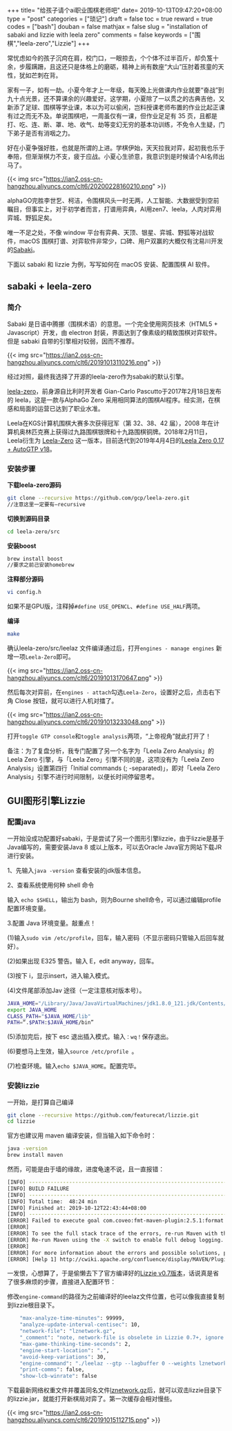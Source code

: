 +++
title= "给孩子请个ai职业围棋老师吧"
date= 2019-10-13T09:47:20+08:00
type = "post"
categories = ["琐记"]
draft = false
toc = true
reward = true
codes = ["bash"]
douban = false
mathjax = false
slug = "installation of sabaki and lizzie with leela zero"
comments = false
keywords = ["围棋","leela-zero","Lizzie"]
+++

常忧虑如今的孩子沉疴在肩，校门口，一眼掠去，个个体不过半百斤，却负笈十余，步履蹒跚，且这还只是体格上的磨砺，精神上尚有数座“大山”压肘着孩童的天性，犹如芒刺在背。

家有一子，如有一劫。小夏今年才上一年级，每天晚上光做课内作业就要“奋战”到九十点光景，还不算课余的兴趣爱好。这学期，小夏除了一以贯之的古典吉他，又新添了足球、围棋等学业课，本以为可以偷闲，岂料授课老师布置的作业比起正课有过之而无不及。单说围棋吧，一周虽仅有一课，但作业足足有 35 页，且都是打、吃、连、断、罩、地、收气、劫等变幻无穷的基本功训练，不免令人生疑，门下弟子是否有消咽之力。

好在小夏争强好胜，也就是所谓的上进。学棋伊始，天天拉我对弈，起初我也乐于奉陪，但渐渐棋力不支，疲于应战。小夏心生骄意，我意识到是时候请个AI名师出马了。

{{< img src="https://ian2.oss-cn-hangzhou.aliyuncs.com/clt6/20200228160210.png" >}}

<!--more-->

alphaGO完胜李世乭、柯洁，令围棋风头一时无两，人工智能、大数据受到空前瞩目，但事实上，对于初学者而言，打谱用弈典，AI用zen7、leela，人肉对弈用弈城、野狐足矣。

唯一不足之处，不像 window 平台有弈典、天顶、银星、弈城、野狐等对战软件，macOS 围棋打谱、对弈软件非常少，口碑、用户双赢的大概仅有沈易川开发的[Sabaki][l1]。

下面以 sabaki 和 lizzie 为例，写写如何在 macOS 安装、配置围棋 AI 软件。

## sabaki + leela-zero

### 简介
Sabaki 是日语中腾挪（围棋术语）的意思。一个完全使用网页技术（HTML5 + Javascript）开发，由 electron 封装，界面达到了像素级的精致围棋对弈软件。但是 sabaki 自带的引擎相对较弱，因而不推荐。

{{< img src="https://ian2.oss-cn-hangzhou.aliyuncs.com/clt6/20191013110216.png" >}}

经过对照，最终我选择了开源的leela-zero作为sabaki的默认引擎。

[leela-zero][l2]，前身源自比利时开发者 Gian-Carlo Pascutto于2017年2月18日发布的 leela，这是一款与AlphaGo Zero 采用相同算法的围棋AI程序。经实测，在棋感和局面的运营已达到了职业水准。

Leela在KGS计算机围棋大赛多次获得冠军（第 32、38、42 届），2008 年在计算机奥林匹克赛上获得过九路围棋银牌和十九路围棋铜牌。2018年2月11日，Leela衍生为 [Leela-Zero][l4] 这一版本，目前迭代到2019年4月4日的[Leela Zero 0.17 + AutoGTP v18][l3]。

### 安装步骤

**下载leela-zero源码**
```bash
git clone --recursive https://github.com/gcp/leela-zero.git
//注意这里一定要有—recursive
```

**切换到源码目录**
```bash
cd leela-zero/src
```
**安装boost**
```bash
brew install boost
//要求之前己安装homebrew
```
**注释部分源码**
```bash
vi config.h
```
如果不是GPU版，注释掉`#define USE_OPENCL`、`#define USE_HALF`两项。

**编译**
```bash
make
```

确认leela-zero/src/leelaz 文件编译通过后，打开`engines - manage engines` 新增一项`Leela-Zero`即可。

{{< img src="https://ian2.oss-cn-hangzhou.aliyuncs.com/clt6/20191013170647.png" >}}

然后每次对弈前，在`engines - attach`勾选`Leela-Zero`，设置好之后，点击右下角 Close 按钮，就可以进行人机对擂了。

{{< img src="https://ian2.oss-cn-hangzhou.aliyuncs.com/clt6/20191013233048.png" >}}

打开`toggle GTP console`和`toggle analysis`两项，“上帝视角”就此打开了！

备注：为了复盘分析，我专门配置了另一个名字为「Leela Zero Analysis」的 Leela Zero 引擎，与「Leela Zero」引擎不同的是，这项没有为「Leela Zero Analysis」设置第四行「Initial commands (; -separated)」，即对「Leela Zero Analysis」引擎不进行时间限制，以便长时间停留思考。

## GUI图形引擎Lizzie

### 配置java
一开始没成功配置好sabaki，于是尝试了另一个图形引擎lizzie，由于lizzie是基于Java编写的，需要安装Java 8 或以上版本，可以去Oracle Java官方网站下载JR 进行安装。

1、先输入`java -version` 查看安装的jdk版本信息。


2、查看系统使用何种 shell 命令

输入 `echo $SHELL`，输出为 bash，则为Bourne shell命令，可以通过编辑profile配置环境变量。


3.配置 Java 环境变量。敲重点！

(1)输入`sudo vim /etc/profile`，回车，输入密码（不显示密码只管输入后回车就好）。

(2)如果出现 E325 警告。输入 E，edit anyway，回车。

(3)按下 i，显示insert，进入输入模式。

(4)文件尾部添加Jav 途径（一定注意核对版本号）。

```bash
JAVA_HOME="/Library/Java/JavaVirtualMachines/jdk1.8.0_121.jdk/Contents/Home"
export JAVA_HOME
CLASS_PATH="$JAVA_HOME/lib"
PATH=“.$PATH:$JAVA_HOME/bin”
```
(5)添加完后，按下 esc 退出插入模式。输入`：wq！`保存退出。

(6)要想马上生效，输入`source /etc/profile `。

(7)检查环境。输入`echo $JAVA_HOME`。配置完毕。

### 安装lizzie

一开始，是打算自己编译

``` bash
git clone --recursive https://github.com/featurecat/lizzie.git
cd lizzie
```
官方也建议用 maven 编译安装，但当输入如下命令时：

``` bash
java -version
brew install maven
```
然而，可能是由于墙的缘故，进度龟速不说，且一直报错：
```bash
[INFO] ------------------------------------------------------------------------
[INFO] BUILD FAILURE
[INFO] ------------------------------------------------------------------------
[INFO] Total time:  48:24 min
[INFO] Finished at: 2019-10-12T22:43:44+08:00
[INFO] ------------------------------------------------------------------------
[ERROR] Failed to execute goal com.coveo:fmt-maven-plugin:2.5.1:format (default) on project lizzie: Execution default of goal com.coveo:fmt-maven-plugin:2.5.1:format failed: Plugin com.coveo:fmt-maven-plugin:2.5.1 or one of its dependencies could not be resolved: The following artifacts could not be resolved: com.google.guava:guava:jar:22.0, com.google.errorprone:javac-shaded:jar:9+181-r4173-1: Could not transfer artifact com.google.guava:guava:jar:22.0 from/to central (https://repo.maven.apache.org/maven2): GET request of: com/google/guava/guava/22.0/guava-22.0.jar from central failed: Read timed out -> [Help 1]
[ERROR]
[ERROR] To see the full stack trace of the errors, re-run Maven with the -e switch.
[ERROR] Re-run Maven using the -X switch to enable full debug logging.
[ERROR]
[ERROR] For more information about the errors and possible solutions, please read the following articles:
[ERROR] [Help 1] http://cwiki.apache.org/confluence/display/MAVEN/PluginResolutionException
```

一发恨，心想算了，于是偷懒去下了官方编译好的[Lizzie v0.7版本][l4]，话说真是省了很多麻烦的步骤，直接进入配置环节：

修改`engine-command`的路径为之前编译好的leelaz文件位置，也可以像我直接复制到lizzie根目录下。

```bash
    "max-analyze-time-minutes": 99999,
    "analyze-update-interval-centisec": 10,
    "network-file": "lznetwork.gz",
    "_comment": "note, network-file is obselete in Lizzie 0.7+, ignore network-file, kept for compatibility",
    "max-game-thinking-time-seconds": 2,
    "engine-start-location": ".",
    "avoid-keep-variations": 30,
    "engine-command": "./leelaz --gtp --lagbuffer 0 --weights lznetwork.gz",
    "print-comms": false,
    "show-lcb-winrate": false
```
下载最新网络权重文件并覆盖同名文件[lznetwork.gz][l5]后，就可以双击lizzie目录下的lizzie.jar，就能打开新棋局对弈了。第一次缓存会相对慢些。

{{< img src="https://ian2.oss-cn-hangzhou.aliyuncs.com/clt6/20191015112715.png" >}}

[l1]: https://sabaki.yichuanshen.de/
[l2]: https://zero.sjeng.org/
[l3]: https://github.com/leela-zero/leela-zero
[l4]: https://github.com/featurecat/lizzie/releases
[l5]: http://zero.sjeng.org/best-network

